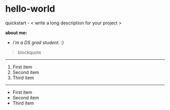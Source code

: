 # hello-world
quickstart - < write a long description for your project >

**about me:** 

- *i'm a DS grad student. :)*

> blockquote
---
1. First item
2. Second item
3. Third item
---
- First item
- Second item
- Third item
